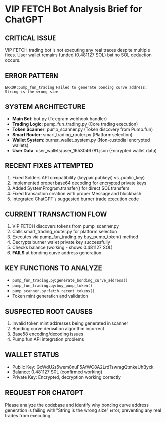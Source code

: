 # VIP FETCH Bot Analysis Brief for ChatGPT

## CRITICAL ISSUE
VIP FETCH trading bot is not executing any real trades despite multiple fixes. User wallet remains funded (0.481127 SOL) but no SOL deduction occurs.

## ERROR PATTERN
```
ERROR:pump_fun_trading:Failed to generate bonding curve address: String is the wrong size
```

## SYSTEM ARCHITECTURE
- **Main Bot**: bot.py (Telegram webhook handler)
- **Trading Logic**: pump_fun_trading.py (Core trading execution)
- **Token Scanner**: pump_scanner.py (Token discovery from Pump.fun)
- **Smart Router**: smart_trading_router.py (Platform selection)
- **Wallet System**: burner_wallet_system.py (Non-custodial encrypted wallets)
- **User Data**: user_wallets/user_1653046781.json (Encrypted wallet data)

## RECENT FIXES ATTEMPTED
1. Fixed Solders API compatibility (keypair.pubkey() vs .public_key)
2. Implemented proper base64 decoding for encrypted private keys
3. Added SystemProgram.transfer() for direct SOL transfers
4. Fixed transaction creation with proper Message and blockhash
5. Integrated ChatGPT's suggested burner trade execution code

## CURRENT TRANSACTION FLOW
1. VIP FETCH discovers tokens from pump_scanner.py
2. Calls smart_trading_router.py for platform selection
3. Executes via pump_fun_trading.py buy_pump_token() method
4. Decrypts burner wallet private key successfully
5. Checks balance (working - shows 0.481127 SOL)
6. **FAILS** at bonding curve address generation

## KEY FUNCTIONS TO ANALYZE
- `pump_fun_trading.py:generate_bonding_curve_address()`
- `pump_fun_trading.py:buy_pump_token()`
- `pump_scanner.py:fetch_recent_tokens()`
- Token mint generation and validation

## SUSPECTED ROOT CAUSES
1. Invalid token mint addresses being generated in scanner
2. Bonding curve derivation algorithm incorrect
3. Base58 encoding/decoding issues
4. Pump.fun API integration problems

## WALLET STATUS
- Public Key: GcWdU2s5wem8nuF5AfWC8A2LrdTswragQtmkeUhByxk
- Balance: 0.481127 SOL (confirmed working)
- Private Key: Encrypted, decryption working correctly

## REQUEST FOR CHATGPT
Please analyze the codebase and identify why bonding curve address generation is failing with "String is the wrong size" error, preventing any real trades from executing.
